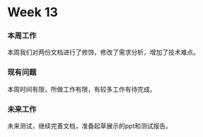 # Week 13

### 本周工作

本周我们对两份文档进行了修饰，修改了需求分析，增加了技术难点。

### 现有问题

本周时间有限，所做工作有限，有较多工作有待完成。

### 未来工作

未来测试，继续完善文档，准备起草展示的ppt和测试报告。


